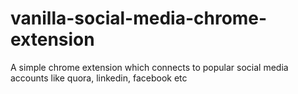 # vanilla-social-media-chrome-extension
A simple chrome extension which connects to popular social media accounts like quora, linkedin, facebook etc
